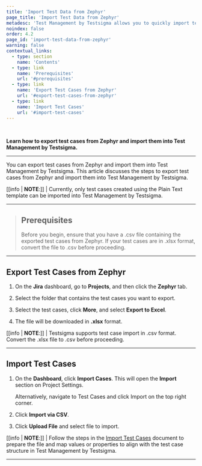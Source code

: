 ```yaml
---
title: 'Import Test Data from Zephyr'
page_title: 'Import Test Data from Zephyr'
metadesc: 'Test Management by Testsigma allows you to quickly import test cases Zephyr into an existing project. This feature streamlines test case migration and bulk additions'
noindex: false
order: 4.2
page_id: 'import-test-data-from-zephyr'
warning: false
contextual_links:
  - type: section
    name: 'Contents'
  - type: link
    name: 'Prerequisites'
    url: '#prerequisites'
  - type: link
    name: 'Export Test Cases from Zephyr'
    url: '#export-test-cases-from-zephyr'
  - type: link
    name: 'Import Test Cases'
    url: '#import-test-cases'
---
```


<br>

**Learn how to export test cases from Zephyr and import them into Test Management by Testsigma.**

---

You can export test cases from Zephyr and import them into Test Management by Testsigma. This article discusses the steps to export test cases from Zephyr and import them into Test Management by Testsigma.

[[info | **NOTE**:]]
| Currently, only test cases created using the Plain Text template can be imported into Test Management by Testsigma.

---

> ## **Prerequisites**
>
> Before you begin, ensure that you have a .csv file containing the exported test cases from Zephyr. If your test cases are in .xlsx format, convert the file to .csv before proceeding.

---

## **Export Test Cases from Zephyr**

1. On the **Jira** dashboard, go to **Projects**, and then click the **Zephyr** tab.

2. Select the folder that contains the test cases you want to export.

3. Select the test cases, click **More**, and select **Export to Excel**.

4. The file will be downloaded in **.xlsx** format.

[[info | **NOTE**:]]
| Testsigma supports test case import in .csv format. Convert the .xlsx file to .csv before proceeding.

---

## **Import Test Cases**

1. On the **Dashboard**, click **Import Cases**. This will open the **Import** section on Project Settings.

   Alternatively, navigate to Test Cases and click Import on the top right corner.

2. Click **Import via CSV**.

3. Click **Upload File** and select file to import.

[[info | **NOTE**:]]
| Follow the steps in the [Import Test Cases](https://testsigma.com/docs/test-management/imports-and-exports/csv-file/) document to prepare the file and map values or properties to align with the test case structure in Test Management by Testsigma.

---
